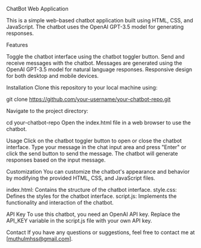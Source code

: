 ChatBot Web Application


This is a simple web-based chatbot application built using HTML, CSS, and JavaScript. The chatbot uses the OpenAI GPT-3.5 model for generating responses.

Features


Toggle the chatbot interface using the chatbot toggler button.
Send and receive messages with the chatbot.
Messages are generated using the OpenAI GPT-3.5 model for natural language responses.
Responsive design for both desktop and mobile devices.

Installation
Clone this repository to your local machine using:

git clone https://github.com/your-username/your-chatbot-repo.git

Navigate to the project directory:

cd your-chatbot-repo
Open the index.html file in a web browser to use the chatbot.

Usage
Click on the chatbot toggler button to open or close the chatbot interface.
Type your message in the chat input area and press "Enter" or click the send button to send the message.
The chatbot will generate responses based on the input message.


Customization
You can customize the chatbot's appearance and behavior by modifying the provided HTML, CSS, and JavaScript files.

index.html: Contains the structure of the chatbot interface.
style.css: Defines the styles for the chatbot interface.
script.js: Implements the functionality and interaction of the chatbot.

API Key
To use this chatbot, you need an OpenAI API key. Replace the API_KEY variable in the script.js file with your own API key.


Contact
If you have any questions or suggestions, feel free to contact me at [muthulmhss@gmail.com].
